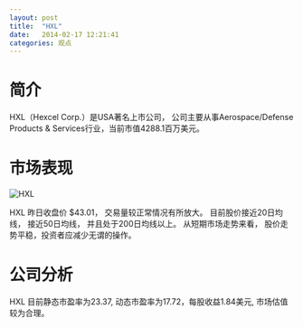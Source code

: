 ```yaml
---
layout: post
title:  "HXL"
date:   2014-02-17 12:21:41
categories: 观点
---
```


# 简介
HXL（Hexcel Corp.）是USA著名上市公司，
公司主要从事Aerospace/Defense Products & Services行业，当前市值4288.1百万美元。

# 市场表现

![HXL](http://finviz.com/chart.ashx?t=HXL&ty=c&ta=1&p=d&s=l)

HXL 昨日收盘价 $43.01，
交易量较正常情况有所放大。
目前股价接近20日均线，
接近50日均线，
并且处于200日均线以上。
从短期市场走势来看，
股价走势平稳，投资者应减少无谓的操作。

# 公司分析
HXL 目前静态市盈率为23.37, 动态市盈率为17.72，每股收益1.84美元,
市场估值较为合理。
